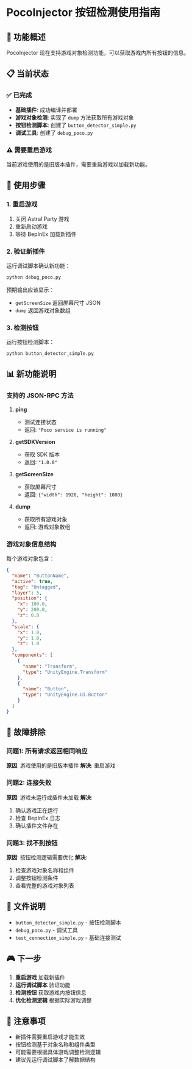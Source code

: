 # PocoInjector 按钮检测使用指南

## 🎯 功能概述

PocoInjector 现在支持游戏对象检测功能，可以获取游戏内所有按钮的信息。

## 📋 当前状态

### ✅ 已完成
- **基础插件**: 成功编译并部署
- **游戏对象检测**: 实现了 `dump` 方法获取所有游戏对象
- **按钮检测脚本**: 创建了 `button_detector_simple.py`
- **调试工具**: 创建了 `debug_poco.py`

### ⚠️ 需要重启游戏
当前游戏使用的是旧版本插件，需要重启游戏以加载新功能。

## 🚀 使用步骤

### 1. 重启游戏
1. 关闭 Astral Party 游戏
2. 重新启动游戏
3. 等待 BepInEx 加载新插件

### 2. 验证新插件
运行调试脚本确认新功能：
```bash
python debug_poco.py
```

预期输出应该显示：
- `getScreenSize` 返回屏幕尺寸 JSON
- `dump` 返回游戏对象数组

### 3. 检测按钮
运行按钮检测脚本：
```bash
python button_detector_simple.py
```

## 📊 新功能说明

### 支持的 JSON-RPC 方法

1. **ping**
   - 测试连接状态
   - 返回: `"Poco service is running"`

2. **getSDKVersion**
   - 获取 SDK 版本
   - 返回: `"1.0.0"`

3. **getScreenSize**
   - 获取屏幕尺寸
   - 返回: `{"width": 1920, "height": 1080}`

4. **dump**
   - 获取所有游戏对象
   - 返回: 游戏对象数组

### 游戏对象信息结构

每个游戏对象包含：
```json
{
  "name": "ButtonName",
  "active": true,
  "tag": "Untagged",
  "layer": 5,
  "position": {
    "x": 100.0,
    "y": 200.0,
    "z": 0.0
  },
  "scale": {
    "x": 1.0,
    "y": 1.0,
    "z": 1.0
  },
  "components": [
    {
      "name": "Transform",
      "type": "UnityEngine.Transform"
    },
    {
      "name": "Button",
      "type": "UnityEngine.UI.Button"
    }
  ]
}
```

## 🔧 故障排除

### 问题1: 所有请求返回相同响应
**原因**: 游戏使用的是旧版本插件
**解决**: 重启游戏

### 问题2: 连接失败
**原因**: 游戏未运行或插件未加载
**解决**: 
1. 确认游戏正在运行
2. 检查 BepInEx 日志
3. 确认插件文件存在

### 问题3: 找不到按钮
**原因**: 按钮检测逻辑需要优化
**解决**: 
1. 检查游戏对象名称和组件
2. 调整按钮检测条件
3. 查看完整的游戏对象列表

## 📁 文件说明

- `button_detector_simple.py` - 按钮检测脚本
- `debug_poco.py` - 调试工具
- `test_connection_simple.py` - 基础连接测试

## 🎮 下一步

1. **重启游戏** 加载新插件
2. **运行调试脚本** 验证功能
3. **检测按钮** 获取游戏内按钮信息
4. **优化检测逻辑** 根据实际游戏调整

## 📝 注意事项

- 新插件需要重启游戏才能生效
- 按钮检测基于对象名称和组件类型
- 可能需要根据具体游戏调整检测逻辑
- 建议先运行调试脚本了解数据结构
